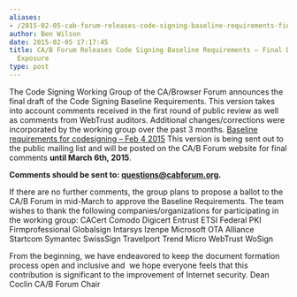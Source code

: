 ```yaml
---
aliases:
- /2015-02-05-cab-forum-releases-code-signing-baseline-requirements-final-draft-public-exposure/
author: Ben Wilson
date: 2015-02-05 17:17:45
title: CA/B Forum Releases Code Signing Baseline Requirements – Final Draft for Public
  Exposure
type: post
---
```


The Code Signing Working Group of the CA/Browser Forum announces the final draft of the Code Signing Baseline Requirements. This version takes into account comments received in the first round of public review as well as comments from WebTrust auditors. Additional changes/corrections were incorporated by the working group over the past 3 months.
[Baseline requirements for codesigning – Feb 4 2015](/uploads/Baseline-requirements-for-codesigning-Feb-4-2015-3.pdf)
This version is being sent out to the public mailing list and will be posted on the CA/B Forum website for final comments **until March 6th, 2015**.

**Comments should be sent to: [questions@cabforum.org][1].**

If there are no further comments, the group plans to propose a ballot to the CA/B Forum in mid-March to approve the Baseline Requirements.
The team wishes to thank the following companies/organizations for participating in the working group:
CACert
Comodo
Digicert
Entrust
ETSI
Federal PKI
Firmprofessional
Globalsign
Intarsys
Izenpe
Microsoft
OTA Alliance
Startcom
Symantec
SwissSign
Travelport
Trend Micro
WebTrust
WoSign

From the beginning, we have endeavored to keep the document formation process open and inclusive and  we hope everyone feels that this contribution is significant to the improvement of Internet security.
Dean Coclin
CA/B Forum Chair

[1]: mailto:questions@cabforum.org